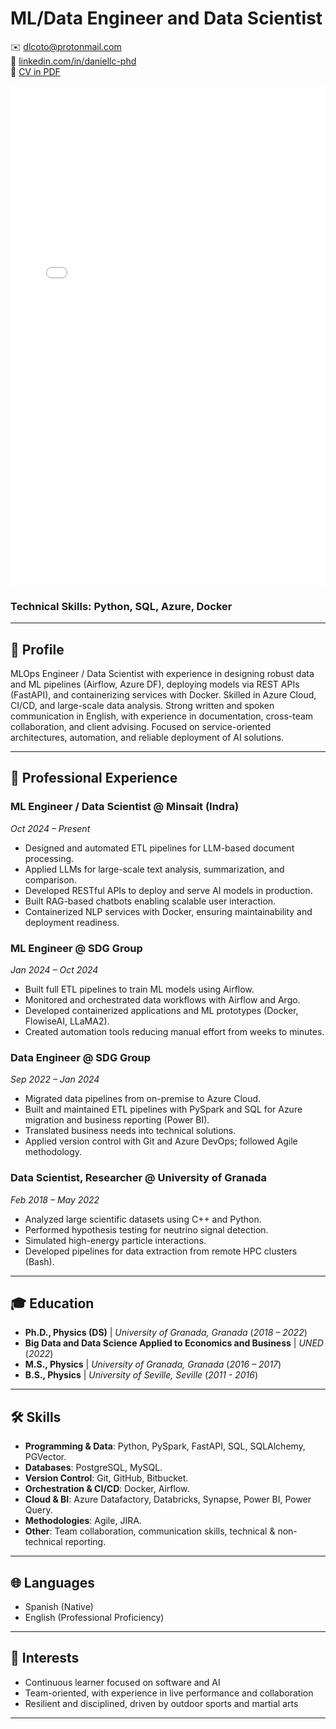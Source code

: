 # ML/Data Engineer and Data Scientist

✉️ [dlcoto@protonmail.com](mailto:dlcoto@protonmail.com)  
🔗 [linkedin.com/in/daniellc-phd](http://linkedin.com/in/daniellc-phd)  
📑 [CV in PDF](./assets/DanielLC_CV.pdf)

<embed src="./assets/DanielLC_CV.pdf" type="application/pdf" width="100%" height="800px" />

### Technical Skills: Python, SQL, Azure, Docker

---

## 👤 Profile
MLOps Engineer / Data Scientist with experience in designing robust data and ML pipelines (Airflow, Azure DF), deploying models via REST APIs (FastAPI), and containerizing services with Docker. Skilled in Azure Cloud, CI/CD, and large-scale data analysis. Strong written and spoken communication in English, with experience in documentation, cross-team collaboration, and client advising. Focused on service-oriented architectures, automation, and reliable deployment of AI solutions. 

---


## 💼 Professional Experience

### **ML Engineer / Data Scientist** @ **Minsait (Indra)**
*Oct 2024 – Present*  
- Designed and automated ETL pipelines for LLM-based document processing.
- Applied LLMs for large-scale text analysis, summarization, and comparison.
- Developed RESTful APIs to deploy and serve AI models in production.
- Built RAG-based chatbots enabling scalable user interaction.
- Containerized NLP services with Docker, ensuring maintainability and deployment readiness.
  

### **ML Engineer** @ **SDG Group**
*Jan 2024 – Oct 2024*
- Built full ETL pipelines to train ML models using Airflow.  
- Monitored and orchestrated data workflows with Airflow and Argo.  
- Developed containerized applications and ML prototypes (Docker, FlowiseAI, LLaMA2).  
- Created automation tools reducing manual effort from weeks to minutes.  

### **Data Engineer** @ **SDG Group**
*Sep 2022 – Jan 2024*  
- Migrated data pipelines from on-premise to Azure Cloud.  
- Built and maintained ETL pipelines with PySpark and SQL for Azure migration and business reporting (Power BI).  
- Translated business needs into technical solutions.  
- Applied version control with Git and Azure DevOps; followed Agile methodology.  

### **Data Scientist, Researcher** @ **University of Granada**
*Feb 2018 – May 2022*  
- Analyzed large scientific datasets using C++ and Python.  
- Performed hypothesis testing for neutrino signal detection.  
- Simulated high-energy particle interactions.  
- Developed pipelines for data extraction from remote HPC clusters (Bash).

---
  
## 🎓 Education
- **Ph.D., Physics (DS)** | *University of Granada, Granada*  (_2018 – 2022_)
- **Big Data and Data Science Applied to Economics and Business** | *UNED* (_2022_)
- **M.S., Physics** | *University of Granada, Granada*  (_2016 – 2017_)
- **B.S., Physics** | *University of Seville, Seville* (_2011 - 2016_)

---

## 🛠 Skills
- **Programming & Data**: Python, PySpark, FastAPI, SQL, SQLAlchemy, PGVector.
- **Databases**: PostgreSQL, MySQL.
- **Version Control**: Git, GitHub, Bitbucket.
- **Orchestration & CI/CD**: Docker, Airflow.
- **Cloud & BI**: Azure Datafactory, Databricks, Synapse, Power BI, Power Query.
- **Methodologies**: Agile, JIRA.
- **Other**: Team collaboration, communication skills, technical & non-technical reporting.

---

## 🌐 Languages
- Spanish (Native)  
- English (Professional Proficiency)  

---

## 🎯 Interests
- Continuous learner focused on software and AI  
- Team-oriented, with experience in live performance and collaboration  
- Resilient and disciplined, driven by outdoor sports and martial arts  

---

